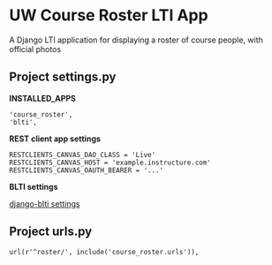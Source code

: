 UW Course Roster LTI App
===========================

A Django LTI application for displaying a roster of course people, with official photos

Project settings.py
------------------

**INSTALLED_APPS**

    'course_roster',
    'blti',

**REST client app settings**

    RESTCLIENTS_CANVAS_DAO_CLASS = 'Live'
    RESTCLIENTS_CANVAS_HOST = 'example.instructure.com'
    RESTCLIENTS_CANVAS_OAUTH_BEARER = '...'

**BLTI settings**

[django-blti settings](https://github.com/uw-it-aca/django-blti#project-settingspy)

Project urls.py
---------------
    url(r'^roster/', include('course_roster.urls')),

